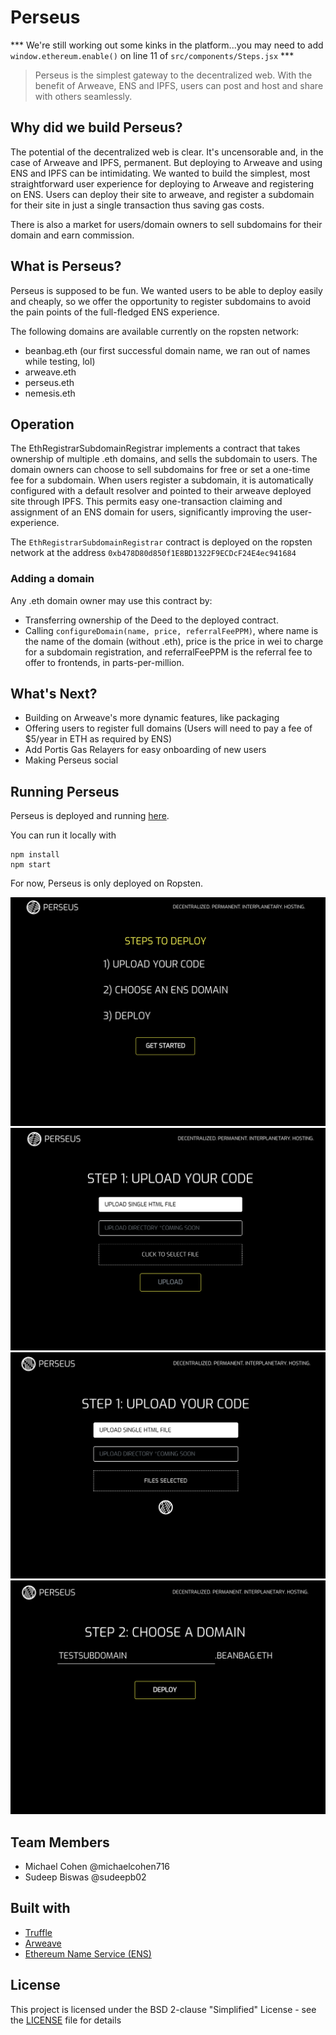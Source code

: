 # Perseus

*** We're still working out some kinks in the platform...you may need to add ```window.ethereum.enable()``` on line 11 of ```src/components/Steps.jsx``` ***

> Perseus is the simplest gateway to the decentralized web. With the benefit of Arweave, ENS and IPFS, users can post and host and share with others seamlessly.

## Why did we build Perseus?

The potential of the decentralized web is clear. It's uncensorable and, in the case of Arweave and IPFS, permanent. But deploying to Arweave and using ENS and IPFS can be intimidating. We wanted to build the simplest, most straightforward user experience for deploying to Arweave and registering on ENS. Users can deploy their site to arweave, and register a subdomain for their site in just a single transaction thus saving gas costs.

There is also a market for users/domain owners to sell subdomains for their domain and earn commission.

## What is Perseus?

Perseus is supposed to be fun. We wanted users to be able to deploy easily and cheaply, so we offer the opportunity to register subdomains to avoid the pain points of the full-fledged ENS experience. 

The following domains are available currently on the ropsten network:
* beanbag.eth (our first successful domain name, we ran out of names while testing, lol)
* arweave.eth
* perseus.eth
* nemesis.eth

## Operation

The EthRegistrarSubdomainRegistrar implements a contract that takes ownership of multiple .eth domains, and sells the subdomain to users. The domain owners can choose to sell subdomains for free or set a one-time fee for a subdomain. When users register a subdomain, it is automatically configured with a default resolver and pointed to their arweave deployed site through IPFS. This permits easy one-transaction claiming and assignment of an ENS domain for users, significantly improving the user-experience.

The `EthRegistrarSubdomainRegistrar` contract is deployed on the ropsten network at the address `0xb478D80d850f1E8BD1322F9ECDcF24E4ec941684` 

### Adding a domain

Any .eth domain owner may use this contract by:

* Transferring ownership of the Deed to the deployed contract.
* Calling `configureDomain(name, price, referralFeePPM)`, where name is the name of the domain (without .eth), price is the price in wei to charge for a subdomain registration, and referralFeePPM is the referral fee to offer to frontends, in parts-per-million.

    
## What's Next?

- Building on Arweave's more dynamic features, like packaging
- Offering users to register full domains (Users will need to pay a fee of $5/year in ETH as required by ENS)
- Add Portis Gas Relayers for easy onboarding of new users
- Making Perseus social

## Running Perseus

Perseus is deployed and running [here](http://68.183.80.178:3000).

You can run it locally with 
```
npm install
npm start
``` 
For now, Perseus is only deployed on Ropsten.

![perseus-1](./src/assets/perseus-1.png)
![perseus-2](./src/assets/perseus-2.png)
![perseus-3](./src/assets/perseus-3.png)
![perseus-4](./src/assets/perseus-4.png)

## Team Members
- Michael Cohen @michaelcohen716
- Sudeep Biswas @sudeepb02

## Built with
* [Truffle](https://github.com/trufflesuite/truffle)
* [Arweave](https://arweave.org)
* [Ethereum Name Service (ENS)](https://github.com/ensdomains)

## License
This project is licensed under the BSD 2-clause "Simplified" License - see the [LICENSE](https://github.com/sudeepb02/Perseus/blob/master/LICENSE) file for details
